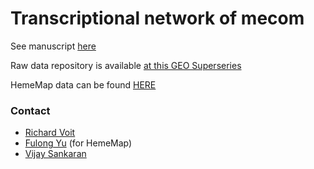 # Transcriptional network of mecom 

See manuscript [here](https://www.nature.com/articles/s41590-022-01370-4)

Raw data repository is available [at this GEO Superseries](https://www.ncbi.nlm.nih.gov/geo/query/acc.cgi?acc=GSE175521)

HemeMap data can be found [HERE](./HemeMap_data.md)

### Contact
- [Richard Voit](mailto:rvoit@broadinstitute.org)
- [Fulong Yu](mailto:fyu@broadinstitute.org) (for HemeMap)
- [Vijay Sankaran](mailto:sankaran@broadinstitute.org)

<br><br>
